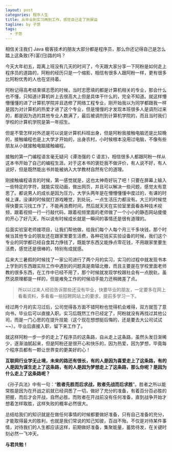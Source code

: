 ```yaml
---
layout: post
categories: 程序人生
title: 从毕业到实习再到工作，感觉自己走了狗屎运
tagline: by 子悠
tags: 
  - 子悠
---
```


相信关注我们 Java 极客技术的朋友大部分都是程序员，那么你还记得自己是怎么踏上这条致(不)富(归)路的吗？

今天大年初五，距离上班没有几天的时间了，今天跟大家分享一下阿粉是如何走上程序员的道路的，阿粉的经历只是一个缩影，相信有很多人跟阿粉一样，更有很多比阿粉优秀的人也在坚持着。

阿粉记得高考结束填志愿的时候，当时志愿填的都是计算机相关的专业，那会什么也不懂，只知道计算机听上去很高大上但是具体干什么的，完全不知道。就这样懵懵懂懂的进了计算机学院并且选修了网络工程专业，刚开始我以为同学都跟我一样是因为对计算机的热爱才进了这个专业，但是慢慢的才发现本班很多人是调剂过来的，都是因为选的其他专业人数满了，最后被调剂到计算机学院的，而且当时我们学校的计算机学院是第一年招生。

但是不管怎样对外还是可以说是计算机科班出身，但是阿粉我接触电脑还是比较晚的，接触编程也是上大学才开始的，出身农村，小时候根本没用过电脑，不像有些朋友从小就接触电脑接触编程。

接触的第一门编程语言毫无疑问《谭浩强的 C 语言》，相信很多人都跟阿粉一样从这本书开始了自己的编程生涯。对于这本书的褒贬我不做评价，有人说不好，有人说好，但是既然能出书并能被纳入大学教材自然有它的道理。

刚接触编程语言的时候，第一感觉就是，这也太神奇好玩了吧！只要在屏幕上输入一些特定的字符，就能实现动画，做出网页，并且可以解决一些问题，感觉太有意思了。都说男人的成长是因为压力，大学头两年是在懵懵懂懂中度过的，有课的时候上课，没课的时候就打游戏睡觉，到处玩，一点生活压力都没有。大三的时候觉得快要实习找工作了，不能再浪费时间，然后就天天在实验室里面看各种技术视频，跟着视频一行一行敲代码，跟着视频里面的老师做了一个小小的静态网站傻傻的开心了好几天，所以说有时候成长就是一瞬间的事情还是很有道理的。

后面实验室老师接项目，让我们帮他做，给我们每个人每个月三千多块钱，那个时候当其他专业的朋友还在跟家里要生活费，各种花钱买实验设备的时候，我们这个专业的同学都已经自食其力挣钱了，既能学东西又能挣点零花钱，不用跟家里要生活费，感觉还是很棒的，特别有成就感。

后来大三暑假的时候找了一家公司进行了两个月的实习，实习的过程中就发现书本上学到的东西跟实际工作中遇到的问题真是南辕北撤，而且主要是在学校里面老师教的很多东西，在工作中已经不用了，那个时候就发现学校跟社会有一点脱轨，虽然说原理都是一样的，但是难免工作的时候动手能力还稍微差了点。

> 所以以过来人经验告诉那些还没有毕业，快要毕业的朋友，一定要多在网上看看资料，多看看一些招聘网站上的要求，提前多学习一下。

经过两个月的实习过后，公司觉得各方面不错阿粉也觉得机会难得，双方就签了意向书，毕业后可以直接入职。实习后既然工作已经定了，阿粉就没有再找过其他公司，而是一门心思的在提升技能（这个现在想想挺后悔的，还是要去大公司试试~~）。毕业后直接入职，留下来工作了。

就这样阿粉一步一步的走上了程序员的这条路，自从走上这条路，虽然头发日渐稀少，逐渐油腻起来，但是阿粉还是很开心和快乐的，因为热爱，因为梦想，毕竟每个程序员都有一颗让世界变的更美好的心！

**互联网行业学无止境，未来的路还有很长，有的人是因为喜爱走上了这条路，有的人是因为谋生走上了这条路，有的人是因为梦想走上了这条路，那么你呢？是因为什么走上了这条路呢？**

《孙子兵法》中有一句：“**胜者先胜而后求战，败者先战而后求胜**”。胜者之所以能常胜是因为在开战之前就已经洞悉了一切，做好了充分的准备，有着百分百必胜的把握，而后才会开战，自然必胜。而败者在开战前没有任何准备，直到战争开始才想着怎样取胜，这样失败的概率必然很大。

总结给我们的知识就是在做任何事情的时候都要做好准备，只有自己准备的充分，才能取得最大的胜利，也就是我们常说的知己知彼，百战不殆。不仅是对待某件事情，对待我们的人生都应该这样，前期做好准备，集聚能量，蓄势待发，在关键时刻必然一飞冲天。

**与君共勉！**

